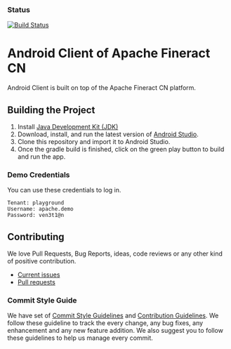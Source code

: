 ### Status

[![Build Status](https://travis-ci.org/openMF/Fineract-CN-mobile.svg?branch=development)](https://travis-ci.org/openMF/Fineract-CN-mobile)

# Android Client of Apache Fineract CN

Android Client is built on top of the Apache Fineract CN platform. 

## Building the Project
1. Install [Java Development Kit (JDK)](http://www.oracle.com/technetwork/java/javase/downloads/index.html)
2. Download, install, and run the latest version of [Android Studio](http://developer.android.com/sdk/installing/studio.html).
3. Clone this repository and import it to Android Studio.
4. Once the gradle build is finished, click on the green play button to build and run the app.
### Demo Credentials
You can use these credentials to log in.
```
Tenant: playground
Username: apache.demo
Password: ven3t1@n
```
## Contributing

We love Pull Requests, Bug Reports, ideas, code reviews or any other kind of positive contribution. 

- [Current issues](https://issues.apache.org/jira/browse/FINCN-13?jql=project%20%3D%20FINCN%20AND%20component%20%3D%20fineract-cn-mobile) 
- [Pull requests](https://github.com/apache/fineract-cn-mobile/pulls)


### Commit Style Guide

 We have set of [Commit Style Guidelines](https://github.com/apache/fineract-cn-mobile/blob/development/.github/COMMIT_STYLE.md) and [Contribution Guidelines](https://github.com/apache/fineract-cn-mobile/blob/development/.github/CONTRIBUTING.md). We follow these guideline to track the every change, any bug fixes, any enhancement and any new feature addition. We also suggest you to follow these guidelines to help us manage every commit.
